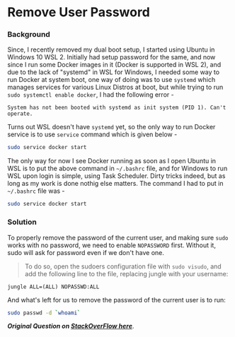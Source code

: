# Remove User Password

### Background
Since, I recently removed my dual boot setup, I started using Ubuntu in Windows 10 WSL 2. Initially had setup password for the same, and now since I run some Docker images in it (Docker is supported in WSL 2), and due to the lack of "systemd" in WSL for Windows, I needed some way to run Docker at system boot, one way of doing was to use `systemd` which manages services for various Linux Distros at boot, but while trying to run `sudo systemctl enable docker`, I had the following error -

```
System has not been booted with systemd as init system (PID 1). Can't operate.
```

Turns out WSL doesn't have `systemd` yet, so the only way to run Docker service is to use `service` command which is given below - 

```bash
sudo service docker start
```

The only way for now I see Docker running as soon as I open Ubuntu in WSL is to put the above command in `~/.bashrc` file, and for Windows to run WSL upon login is simple, using Task Scheduler. Dirty tricks indeed, but as long as my work is done nothig else matters. The command I had to put in `~/.bashrc` file was -

```bash
sudo service docker start
```

### Solution
To properly remove the password of the current user, and making sure `sudo` works with no password, we need to enable `NOPASSWORD` first. Without it, sudo will ask for password even if we don't have one.

> To do so, open the sudoers configuration file with `sudo visudo`, and add the following line to the file, replacing jungle with your username:

```
jungle ALL=(ALL) NOPASSWD:ALL
```

And what's left for us to remove the password of the current user is to run: 

```bash
sudo passwd -d `whoami`
```

***Original Question on [StackOverFlow here](https://askubuntu.com/questions/281074/can-i-set-my-user-account-to-have-no-password)***.

